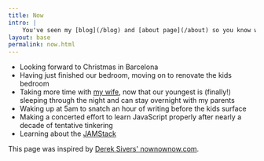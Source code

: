 ```yaml
---
title: Now
intro: |
    You've seen my [blog](/blog) and [about page](/about) so you know what I'm interested in and how I ended up doing what I do, but what am I up to *right now*?
layout: base
permalink: now.html
---
```


- Looking forward to Christmas in Barcelona
- Having just finished our bedroom, moving on to renovate the kids bedroom
- Taking more time with [my wife](https://twitter.com/energybubble), now that our youngest is (finally!) sleeping through the night and can stay overnight with my parents
- Waking up at 5am to snatch an hour of writing before the kids surface
- Making a concerted effort to learn JavaScript properly after nearly a decade of tentative tinkering
- Learning about the [JAMStack](https://jamstack.org)

This page was inspired by [Derek Sivers' nownownow.com](https://nownownow.com/about).

